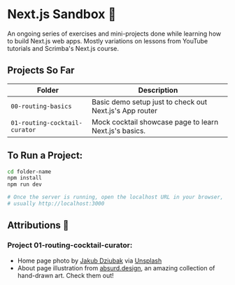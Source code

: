 # Next.js Sandbox 🧪

An ongoing series of exercises and mini-projects done while learning how to
build Next.js web apps. Mostly variations on lessons from YouTube tutorials and
Scrimba's Next.js course.

## Projects So Far

| Folder                        | Description                                             |
|-------------------------------|---------------------------------------------------------|
| `00-routing-basics`           | Basic demo setup just to check out Next.js's App router |
| `01-routing-cocktail-curator` | Mock cocktail showcase page to learn Next.js's basics.  |

## To Run a Project:

```bash
cd folder-name
npm install
npm run dev

# Once the server is running, open the localhost URL in your browser, 
# usually http://localhost:3000
```

## Attributions 🎨

### Project 01-routing-cocktail-curator:

- Home page photo
  by [Jakub Dziubak](https://unsplash.com/@jckbck?utm_content=creditCopyText&utm_medium=referral&utm_source=unsplash)
  via [Unsplash](https://unsplash.com/photos/brown-beverage-with-olives-and-herb-in-rocks-glass-in-macro-photography-gj7BLlSzIFs?utm_content=creditCopyText&utm_medium=referral&utm_source=unsplash)
- About page illustration from <a href="https://absurd.design/">
  absurd.design</a>, an amazing collection of hand-drawn art. Check them out!